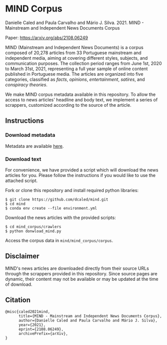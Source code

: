 # MIND Corpus
Danielle Caled and Paula Carvalho and Mário J. Silva. 2021. MIND - Mainstream and Independent News Documents Corpus

Paper: https://arxiv.org/abs/2108.06249

MIND (Mainstream and Independent News Documents) is a corpus composed of 20,278 articles from 33 Portuguese mainstream and independent media, aiming at covering different styles, subjects, and communication purposes.
The collection period ranges from June 1st, 2020 to March 31st, 2021, representing a full year sample of online content published in Portuguese media.
The articles are organized into five categories, classified as *facts*, *opinions*, *entertainment*, *satires*, and *conspiracy theories*.


We make MIND corpus metadata available in this repository. 
To allow the access to news articles' headline and body text, we implement a series of scrappers, customized according to the source of the article.


## Instructions

### Download metadata

Metadata are available [here](https://github.com/dcaled/mind/blob/master/mind_corpus/corpus/mind_metadata.json).

### Download text 

For convenience, we have provided a script which will download the news articles for you. Please follow the instructions if you would like to use the attached script.

Fork or clone this repository and install required python libraries:

```
$ git clone https://github.com/dcaled/mind.git
$ cd mind
$ conda env create --file environment.yml
```

Download the news articles with the provided scripts:

```
$ cd mind_corpus/crawlers
$ python donwload_mind.py
```

Access the corpus data in ```mind/mind_corpus/corpus```.

## Disclaimer
MIND's news articles are downloaded directly from their source URLs through the scrappers provided in this repository. Since source pages are dynamic, their content may not be available or may be updated at the time of download.


## Citation
```
@misc{caled2021mind,
      title={MIND - Mainstream and Independent News Documents Corpus}, 
      author={Danielle Caled and Paula Carvalho and Mário J. Silva},
      year={2021},
      eprint={2108.06249},
      archivePrefix={arXiv},
}
```
